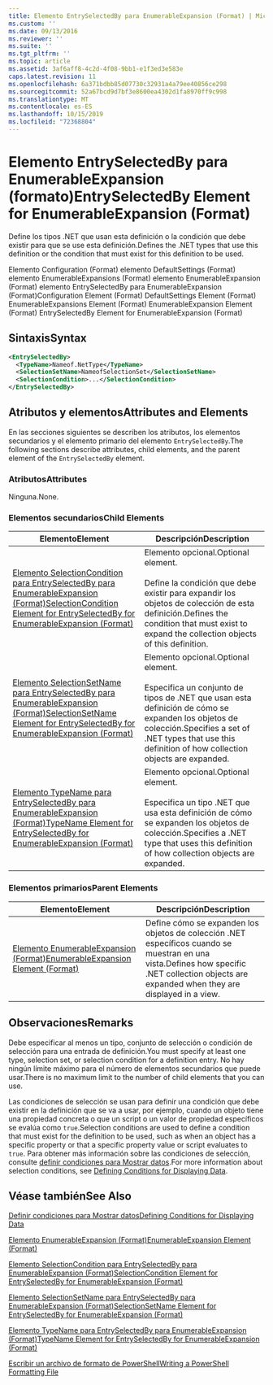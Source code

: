 ```yaml
---
title: Elemento EntrySelectedBy para EnumerableExpansion (Format) | Microsoft Docs
ms.custom: ''
ms.date: 09/13/2016
ms.reviewer: ''
ms.suite: ''
ms.tgt_pltfrm: ''
ms.topic: article
ms.assetid: 3af6aff8-4c2d-4f08-9bb1-e1f3ed3e583e
caps.latest.revision: 11
ms.openlocfilehash: 6a371bdbb85d07730c32931a4a79ee40856ce298
ms.sourcegitcommit: 52a67bcd9d7bf3e8600ea4302d1fa8970ff9c998
ms.translationtype: MT
ms.contentlocale: es-ES
ms.lasthandoff: 10/15/2019
ms.locfileid: "72368804"
---
```

# <a name="entryselectedby-element-for-enumerableexpansion-format"></a><span data-ttu-id="b0ef8-102">Elemento EntrySelectedBy para EnumerableExpansion (formato)</span><span class="sxs-lookup"><span data-stu-id="b0ef8-102">EntrySelectedBy Element for EnumerableExpansion (Format)</span></span>

<span data-ttu-id="b0ef8-103">Define los tipos .NET que usan esta definición o la condición que debe existir para que se use esta definición.</span><span class="sxs-lookup"><span data-stu-id="b0ef8-103">Defines the .NET types that use this definition or the condition that must exist for this definition to be used.</span></span>

<span data-ttu-id="b0ef8-104">Elemento Configuration (Format) elemento DefaultSettings (Format) elemento EnumerableExpansions (Format) elemento EnumerableExpansion (Format) elemento EntrySelectedBy para EnumerableExpansion (Format)</span><span class="sxs-lookup"><span data-stu-id="b0ef8-104">Configuration Element (Format) DefaultSettings Element (Format) EnumerableExpansions Element (Format) EnumerableExpansion Element (Format) EntrySelectedBy Element for EnumerableExpansion (Format)</span></span>

## <a name="syntax"></a><span data-ttu-id="b0ef8-105">Sintaxis</span><span class="sxs-lookup"><span data-stu-id="b0ef8-105">Syntax</span></span>

```xml
<EntrySelectedBy>
  <TypeName>Nameof.NetType</TypeName>
  <SelectionSetName>NameofSelectionSet</SelectionSetName>
  <SelectionCondition>...</SelectionCondition>
</EntrySelectedBy>
```

## <a name="attributes-and-elements"></a><span data-ttu-id="b0ef8-106">Atributos y elementos</span><span class="sxs-lookup"><span data-stu-id="b0ef8-106">Attributes and Elements</span></span>

<span data-ttu-id="b0ef8-107">En las secciones siguientes se describen los atributos, los elementos secundarios y el elemento primario del elemento `EntrySelectedBy`.</span><span class="sxs-lookup"><span data-stu-id="b0ef8-107">The following sections describe attributes, child elements, and the parent element of the `EntrySelectedBy` element.</span></span>

### <a name="attributes"></a><span data-ttu-id="b0ef8-108">Atributos</span><span class="sxs-lookup"><span data-stu-id="b0ef8-108">Attributes</span></span>

<span data-ttu-id="b0ef8-109">Ninguna.</span><span class="sxs-lookup"><span data-stu-id="b0ef8-109">None.</span></span>

### <a name="child-elements"></a><span data-ttu-id="b0ef8-110">Elementos secundarios</span><span class="sxs-lookup"><span data-stu-id="b0ef8-110">Child Elements</span></span>

|<span data-ttu-id="b0ef8-111">Elemento</span><span class="sxs-lookup"><span data-stu-id="b0ef8-111">Element</span></span>|<span data-ttu-id="b0ef8-112">Descripción</span><span class="sxs-lookup"><span data-stu-id="b0ef8-112">Description</span></span>|
|-------------|-----------------|
|[<span data-ttu-id="b0ef8-113">Elemento SelectionCondition para EntrySelectedBy para EnumerableExpansion (Format)</span><span class="sxs-lookup"><span data-stu-id="b0ef8-113">SelectionCondition Element for EntrySelectedBy for EnumerableExpansion (Format)</span></span>](./selectioncondition-element-for-entryselectedby-for-enumerableexpansion-format.md)|<span data-ttu-id="b0ef8-114">Elemento opcional.</span><span class="sxs-lookup"><span data-stu-id="b0ef8-114">Optional element.</span></span><br /><br /> <span data-ttu-id="b0ef8-115">Define la condición que debe existir para expandir los objetos de colección de esta definición.</span><span class="sxs-lookup"><span data-stu-id="b0ef8-115">Defines the condition that must exist to expand the collection objects of this definition.</span></span>|
|[<span data-ttu-id="b0ef8-116">Elemento SelectionSetName para EntrySelectedBy para EnumerableExpansion (Format)</span><span class="sxs-lookup"><span data-stu-id="b0ef8-116">SelectionSetName Element for EntrySelectedBy for EnumerableExpansion (Format)</span></span>](./selectionsetname-element-for-entryselectedby-for-enumerableexpansion-format.md)|<span data-ttu-id="b0ef8-117">Elemento opcional.</span><span class="sxs-lookup"><span data-stu-id="b0ef8-117">Optional element.</span></span><br /><br /> <span data-ttu-id="b0ef8-118">Especifica un conjunto de tipos de .NET que usan esta definición de cómo se expanden los objetos de colección.</span><span class="sxs-lookup"><span data-stu-id="b0ef8-118">Specifies a set of .NET types that use this definition of how collection objects are expanded.</span></span>|
|[<span data-ttu-id="b0ef8-119">Elemento TypeName para EntrySelectedBy para EnumerableExpansion (Format)</span><span class="sxs-lookup"><span data-stu-id="b0ef8-119">TypeName Element for EntrySelectedBy for EnumerableExpansion (Format)</span></span>](./typename-element-for-entryselectedby-for-enumerableexpansion-format.md)|<span data-ttu-id="b0ef8-120">Elemento opcional.</span><span class="sxs-lookup"><span data-stu-id="b0ef8-120">Optional element.</span></span><br /><br /> <span data-ttu-id="b0ef8-121">Especifica un tipo .NET que usa esta definición de cómo se expanden los objetos de colección.</span><span class="sxs-lookup"><span data-stu-id="b0ef8-121">Specifies a .NET type that uses this definition of how collection objects are expanded.</span></span>|

### <a name="parent-elements"></a><span data-ttu-id="b0ef8-122">Elementos primarios</span><span class="sxs-lookup"><span data-stu-id="b0ef8-122">Parent Elements</span></span>

|<span data-ttu-id="b0ef8-123">Elemento</span><span class="sxs-lookup"><span data-stu-id="b0ef8-123">Element</span></span>|<span data-ttu-id="b0ef8-124">Descripción</span><span class="sxs-lookup"><span data-stu-id="b0ef8-124">Description</span></span>|
|-------------|-----------------|
|[<span data-ttu-id="b0ef8-125">Elemento EnumerableExpansion (Format)</span><span class="sxs-lookup"><span data-stu-id="b0ef8-125">EnumerableExpansion Element (Format)</span></span>](./enumerableexpansion-element-format.md)|<span data-ttu-id="b0ef8-126">Define cómo se expanden los objetos de colección .NET específicos cuando se muestran en una vista.</span><span class="sxs-lookup"><span data-stu-id="b0ef8-126">Defines how specific .NET collection objects are expanded when they are displayed in a view.</span></span>|

## <a name="remarks"></a><span data-ttu-id="b0ef8-127">Observaciones</span><span class="sxs-lookup"><span data-stu-id="b0ef8-127">Remarks</span></span>

<span data-ttu-id="b0ef8-128">Debe especificar al menos un tipo, conjunto de selección o condición de selección para una entrada de definición.</span><span class="sxs-lookup"><span data-stu-id="b0ef8-128">You must specify at least one type, selection set, or selection condition for a definition entry.</span></span> <span data-ttu-id="b0ef8-129">No hay ningún límite máximo para el número de elementos secundarios que puede usar.</span><span class="sxs-lookup"><span data-stu-id="b0ef8-129">There is no maximum limit to the number of child elements that you can use.</span></span>

<span data-ttu-id="b0ef8-130">Las condiciones de selección se usan para definir una condición que debe existir en la definición que se va a usar, por ejemplo, cuando un objeto tiene una propiedad concreta o que un script o un valor de propiedad específicos se evalúa como `true`.</span><span class="sxs-lookup"><span data-stu-id="b0ef8-130">Selection conditions are used to define a condition that must exist for the definition to be used, such as when an object has a specific property or that a specific property value or script evaluates to `true`.</span></span> <span data-ttu-id="b0ef8-131">Para obtener más información sobre las condiciones de selección, consulte [definir condiciones para Mostrar datos](./defining-conditions-for-displaying-data.md).</span><span class="sxs-lookup"><span data-stu-id="b0ef8-131">For more information about selection conditions, see [Defining Conditions for Displaying Data](./defining-conditions-for-displaying-data.md).</span></span>

## <a name="see-also"></a><span data-ttu-id="b0ef8-132">Véase también</span><span class="sxs-lookup"><span data-stu-id="b0ef8-132">See Also</span></span>

[<span data-ttu-id="b0ef8-133">Definir condiciones para Mostrar datos</span><span class="sxs-lookup"><span data-stu-id="b0ef8-133">Defining Conditions for Displaying Data</span></span>](./defining-conditions-for-displaying-data.md)

[<span data-ttu-id="b0ef8-134">Elemento EnumerableExpansion (Format)</span><span class="sxs-lookup"><span data-stu-id="b0ef8-134">EnumerableExpansion Element (Format)</span></span>](./enumerableexpansion-element-format.md)

[<span data-ttu-id="b0ef8-135">Elemento SelectionCondition para EntrySelectedBy para EnumerableExpansion (Format)</span><span class="sxs-lookup"><span data-stu-id="b0ef8-135">SelectionCondition Element for EntrySelectedBy for EnumerableExpansion (Format)</span></span>](./selectioncondition-element-for-entryselectedby-for-enumerableexpansion-format.md)

[<span data-ttu-id="b0ef8-136">Elemento SelectionSetName para EntrySelectedBy para EnumerableExpansion (Format)</span><span class="sxs-lookup"><span data-stu-id="b0ef8-136">SelectionSetName Element for EntrySelectedBy for EnumerableExpansion (Format)</span></span>](./selectionsetname-element-for-entryselectedby-for-enumerableexpansion-format.md)

[<span data-ttu-id="b0ef8-137">Elemento TypeName para EntrySelectedBy para EnumerableExpansion (Format)</span><span class="sxs-lookup"><span data-stu-id="b0ef8-137">TypeName Element for EntrySelectedBy for EnumerableExpansion (Format)</span></span>](./typename-element-for-entryselectedby-for-enumerableexpansion-format.md)

[<span data-ttu-id="b0ef8-138">Escribir un archivo de formato de PowerShell</span><span class="sxs-lookup"><span data-stu-id="b0ef8-138">Writing a PowerShell Formatting File</span></span>](./writing-a-powershell-formatting-file.md)
